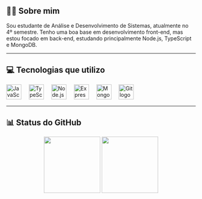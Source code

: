 <h2 align="left">👨‍💻 Sobre mim</h2>

<p align="left">
  Sou estudante de Análise e Desenvolvimento de Sistemas, atualmente no 4º semestre. Tenho uma boa base em desenvolvimento front-end, mas estou focado em back-end, estudando principalmente Node.js, TypeScript e MongoDB.
</p>

---

<h2 align="left">💻 Tecnologias que utilizo</h2>

<div align="left">
  <img src="https://cdn.jsdelivr.net/gh/devicons/devicon/icons/javascript/javascript-plain.svg" height="40" alt="JavaScript logo" />
  <img width="12" />
  <img src="https://cdn.jsdelivr.net/gh/devicons/devicon/icons/typescript/typescript-original.svg" height="40" alt="TypeScript logo" />
  <img width="12" />
  <img src="https://cdn.jsdelivr.net/gh/devicons/devicon/icons/nodejs/nodejs-original.svg" height="40" alt="Node.js logo" />
  <img width="12" />
  <img src="https://cdn.jsdelivr.net/gh/devicons/devicon/icons/express/express-original.svg" height="40" alt="Express logo" />
  <img width="12" />
  <img src="https://cdn.jsdelivr.net/gh/devicons/devicon/icons/mongodb/mongodb-original.svg" height="40" alt="MongoDB logo" />
  <img width="12" />
  <img src="https://cdn.jsdelivr.net/gh/devicons/devicon/icons/git/git-original.svg" height="40" alt="Git logo" />
</div>

---

<h2 align="left">📊 Status do GitHub</h2>

<div align="center">
  <img src="https://github-readme-stats.vercel.app/api?username=NatanPantoja&hide_title=false&hide_rank=false&show_icons=true&include_all_commits=true&count_private=true&theme=blue-green&locale=pt-br&custom_title=NatanPantoja&hide_border=false" height="150" />
  <img src="https://github-readme-stats.vercel.app/api/top-langs?username=NatanPantoja&layout=compact&langs_count=6&theme=gotham&hide_border=false" height="150" />
</div>

